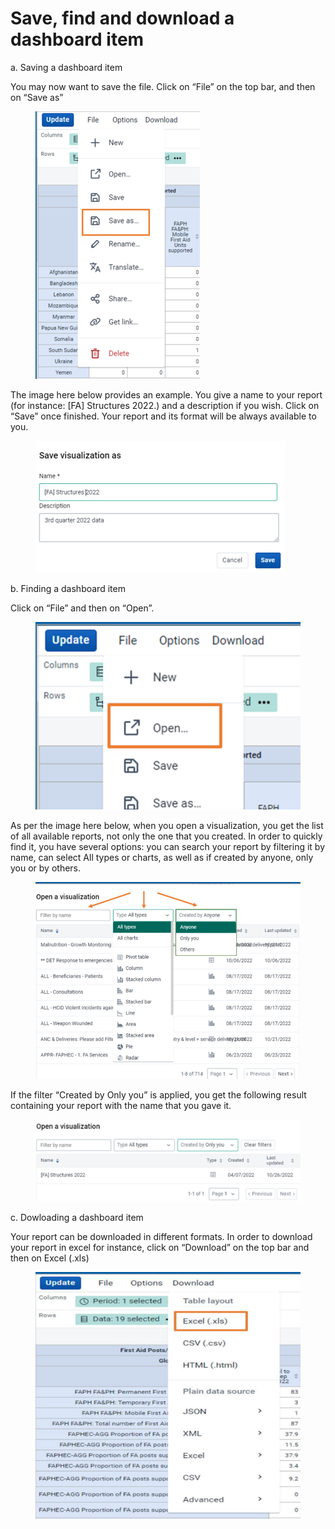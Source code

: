 # Save, find and download a dashboard item

a. Saving a dashboard item

You may now want to save the file. Click on “File” on the top bar, and then on “Save as”

<figure><img src="../../../.gitbook/assets/image (24) (3).png" alt=""><figcaption></figcaption></figure>

The image here below provides an example. You give a name to your report (for instance: \[FA] Structures 2022.) and a description if you wish. Click on “Save” once finished. Your report and its format will be always available to you.

<figure><img src="../../../.gitbook/assets/image (25).png" alt=""><figcaption></figcaption></figure>

b. Finding a dashboard item

Click on “File” and then on “Open”.

<figure><img src="../../../.gitbook/assets/image (26).png" alt=""><figcaption></figcaption></figure>

As per the image here below, when you open a visualization, you get the list of all available reports, not only the one that you created. In order to quickly find it, you have several options: you can search your report by filtering it by name, can select All types or charts, as well as if created by anyone, only you or by others.



<figure><img src="../../../.gitbook/assets/image (27).png" alt=""><figcaption></figcaption></figure>

If the filter “Created by Only you” is applied, you get the following result containing your report with the name that you gave it.

<figure><img src="../../../.gitbook/assets/image (28).png" alt=""><figcaption></figcaption></figure>

c. Dowloading a dashboard item

Your report can be downloaded in different formats. In order to download your report in excel for instance, click on “Download” on the top bar and then on Excel (.xls)

<figure><img src="../../../.gitbook/assets/image (29).png" alt=""><figcaption></figcaption></figure>

